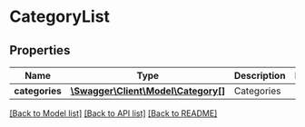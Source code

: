 # CategoryList

## Properties
Name | Type | Description | Notes
------------ | ------------- | ------------- | -------------
**categories** | [**\Swagger\Client\Model\Category[]**](Category.md) | Categories | 

[[Back to Model list]](../README.md#documentation-for-models) [[Back to API list]](../README.md#documentation-for-api-endpoints) [[Back to README]](../README.md)


